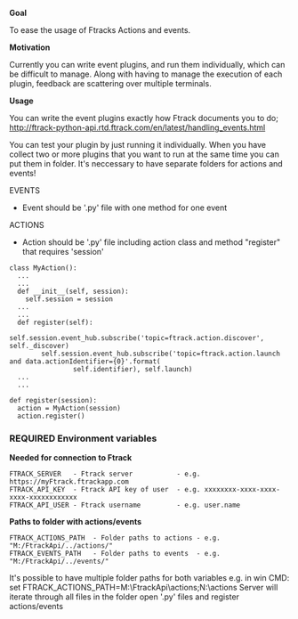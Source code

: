 **Goal**

To ease the usage of Ftracks Actions and events.

**Motivation**

Currently you can write event plugins, and run them individually, which can be difficult to manage.
Along with having to manage the execution of each plugin, feedback are scattering over multiple terminals.

**Usage**

You can write the event plugins exactly how Ftrack documents you to do; http://ftrack-python-api.rtd.ftrack.com/en/latest/handling_events.html

You can test your plugin by just running it individually. When you have collect two or more plugins that you want to run at the same time you can put them in folder. It's neccessary to have separate folders for actions and events!

EVENTS
- Event should be '.py' file with one method for one event

ACTIONS
- Action should be '.py' file including action class and method "register" that requires 'session'
```
class MyAction():
  ...
  ...
  def __init__(self, session):
    self.session = session
  ...
  ...
  def register(self):
        self.session.event_hub.subscribe('topic=ftrack.action.discover', self._discover)
        self.session.event_hub.subscribe('topic=ftrack.action.launch and data.actionIdentifier={0}'.format(
                self.identifier), self.launch)
  ...
  ...

def register(session):
  action = MyAction(session)
  action.register()

```
### REQUIRED Environment variables

**Needed for connection to Ftrack**
```
FTRACK_SERVER   - Ftrack server           - e.g. https://myFtrack.ftrackapp.com
FTRACK_API_KEY  - Ftrack API key of user  - e.g. xxxxxxxx-xxxx-xxxx-xxxx-xxxxxxxxxxxx
FTRACK_API_USER - Ftrack username         - e.g. user.name
```
**Paths to folder with actions/events**
```
FTRACK_ACTIONS_PATH  - Folder paths to actions - e.g. "M:/FtrackApi/../actions/"
FTRACK_EVENTS_PATH   - Folder paths to events  - e.g. "M:/FtrackApi/../events/"
```

It's possible to have multiple folder paths for both variables 
e.g. in win CMD: set FTRACK_ACTIONS_PATH=M:\FtrackApi\actions;N:\actions
Server will iterate through all files in the folder open '.py' files and register actions/events
